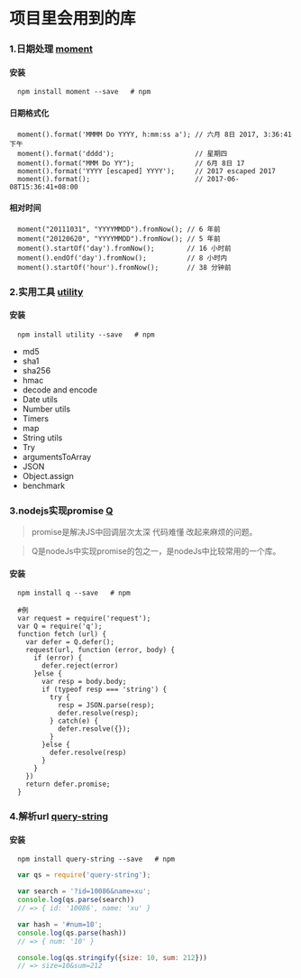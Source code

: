# 项目里会用到的库

### 1.日期处理 [moment](http://momentjs.cn/)

#### 安装

```shell
  npm install moment --save   # npm
```

#### 日期格式化

```shell
  moment().format('MMMM Do YYYY, h:mm:ss a'); // 六月 8日 2017, 3:36:41 下午
  moment().format('dddd');                    // 星期四
  moment().format("MMM Do YY");               // 6月 8日 17
  moment().format('YYYY [escaped] YYYY');     // 2017 escaped 2017
  moment().format();                          // 2017-06-08T15:36:41+08:00
```

#### 相对时间

```shell
  moment("20111031", "YYYYMMDD").fromNow(); // 6 年前
  moment("20120620", "YYYYMMDD").fromNow(); // 5 年前
  moment().startOf('day').fromNow();        // 16 小时前
  moment().endOf('day').fromNow();          // 8 小时内
  moment().startOf('hour').fromNow();       // 38 分钟前
```

### 2.实用工具 [utility](https://github.com/node-modules/utility)

#### 安装

```shell
  npm install utility --save   # npm
```
* md5
* sha1
* sha256
* hmac
* decode and encode
* Date utils
* Number utils
* Timers
* map
* String utils
* Try
* argumentsToArray
* JSON
* Object.assign
* benchmark

### 3.nodejs实现promise [Q](https://github.com/kriskowal/q)

> promise是解决JS中回调层次太深 代码难懂 改起来麻烦的问题。

> Q是nodeJs中实现promise的包之一，是nodeJs中比较常用的一个库。

#### 安装

```shell
  npm install q --save   # npm
```

```shell
  #例
  var request = require('request');
  var Q = require('q');
  function fetch (url) {
    var defer = Q.defer();
    request(url, function (error, body) {
      if (error) {
        defer.reject(error)
      }else {
        var resp = body.body;
        if (typeof resp === 'string') {
          try {
            resp = JSON.parse(resp);
            defer.resolve(resp);
          } catch(e) {
            defer.resolve({});
          }
        }else {
          defer.resolve(resp)
        }
      }
    })
    return defer.promise;
  }
```

### 4.解析url [query-string](https://github.com/sindresorhus/query-string)

#### 安装

```shell
  npm install query-string --save   # npm
```

```js
  var qs = require('query-string');

  var search = '?id=10086&name=xu';
  console.log(qs.parse(search))
  // => { id: '10086', name: 'xu' }

  var hash = '#num=10';
  console.log(qs.parse(hash))
  // => { num: '10' }

  console.log(qs.stringify({size: 10, sum: 212}))
  // => size=10&sum=212
```
